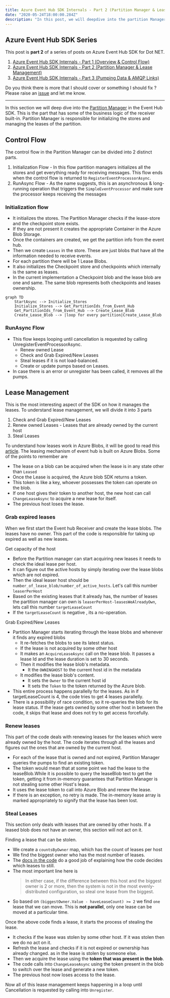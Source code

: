```yaml
---
title: Azure Event Hub SDK Internals - Part 2 (Partition Manager & Lease Management)
date: "2020-05-24T18:00:00.284Z"
description: "In this post, we will deepdive into the partition Manager with a special focus on Lease Management"
---
```



## Azure Event Hub SDK Series
This post is **part 2** of a series of posts on Azure Event Hub SDK for Dot NET.
1. [Azure Event Hub SDK Internals - Part 1 (Overview & Control Flow)](https://abhikmitra.github.io/blog/event-hub/)
2. [Azure Event Hub SDK Internals - Part 2 (Partition Manager & Lease Management)](https://abhikmitra.github.io/blog/event-hub-2/)
3. [Azure Event Hub SDK Internals - Part 3 (Pumping Data & AMQP Links)](https://abhikmitra.github.io/blog/event-hub-3/)

Do you think there is more that I should cover or something I should fix ? Please raise an [issue](https://github.com/abhikmitra/blog/issues) and let me know.

---



In this section we will deep dive into the [Partition Manager](https://github.com/Azure/azure-sdk-for-net/blob/5e30a0ca3873d54a310924925e35043dd9f3b6a0/sdk/eventhub/Microsoft.Azure.EventHubs.Processor/src/PartitionManager.cs) in the Event Hub SDK. This is the part that has some of the business logic of the receiver built-in. Partition Manager is responsible for initializing the stores and managing the leases of the partition.

## Control Flow

The control flow in the Partition Manager can be divided into 2 distinct parts.
1. Initialization Flow - In this flow partition managers initializes all the stores and get everything ready for receiving messages. This flow ends when the control flow is returned to `RegisterEventProcessorAsync`.
2. RunAsync Flow - As the name suggests, this is an asynchronous & long-running operation that triggers the `SimpleEventProcessor` and make sure the processor keeps receiving the messages


### Initialization flow

- It initializes the stores. The Partition Manager checks if the lease-store and the checkpoint store exists.
- If they are not present it creates the appropriate Container in the Azure Blob Storage.
- Once the containers are created, we get the partition info from the event hub.
- Then we create `Leases` in the store. These are just blobs that have all the information needed to receive events.
- For each partition there will be 1 Lease Blobs.
- It also initializes the Checkpoint store and checkpoints which internally is the same as leases.
- In the current implementation a Checkpoint blob and the lease blob are one and same. The same blob represents both checkpoints and leases ownership.

```mermaid
graph TD
    StartAsync --> Initialize_Stores
    Initialize_Stores --> Get_PartitionIds_from_Event_Hub
    Get_PartitionIds_from_Event_Hub --> Create_Lease_Blob
    Create_Lease_Blob --> |loop for every partition|Create_Lease_Blob
```

### RunAsync Flow

- This flow keeps looping until cancellation is requested by calling UnregisterEventProcessorAsync.
    - Renew owned Lease
    - Check and Grab Expired/New Leases
    - Steal leases if it is not load-balanced.
    - Create or update pumps based on Leases.
- In case there is an error or unregister has been called, it removes all the pumps.

## Lease Management
This is the most interesting aspect of the SDK on how it manages the leases. To understand lease management, we  will divide it into 3 parts

1. Check and Grab Expired/New Leases
2. Renew owned Leases - Leases that are already owned by the current host
3. Steal Leases

To understand how leases work in Azure Blobs, it will be good to read this [article](https://www.red-gate.com/simple-talk/cloud/platform-as-a-service/azure-blob-storage-part-8-blob-leases/). The leasing mechanism of event hub is built on Azure Blobs.
Some of the points to remember are

- The lease on a blob can be acquired when the lease is in any state other than `Leased`
- Once the Lease is acquired, the Azure blob SDK returns a token.
- This token is like a key, whoever possesses the token can operate on the blob.
- If one host gives their token to another host, the new host can call `ChangeLeaseAsync` to acquire a new lease for itself.
- The previous host loses the lease.

### Grab expired leases

When we first start the Event hub Receiver and create the lease blobs. The leases have no owner. This part of the code is responsible for taking up expired as well as new leases.

Get capacity of the host

- Before the Partition manager can start acquiring new leases it needs to check the ideal lease per host.
- It can figure out the active hosts by simply iterating over the lease blobs which are not expired.
- Then the ideal leaser host should be `number_of_lease_blob/number_of_active_hosts`. Let's call this number `leaserPerHost`
- Based on the existing leases that it already has, the number of leases the partition manager can own is `leaserPerHost-leasesWeAlreadyOwn`, lets call this number `targetLeaseCount`
- If the `targetLeaseCount` is negative , its a no-operation. 

Grab Expired/New Leases
- Partition Manager starts iterating through the lease blobs and whenever it finds any expired blobs
    - It re-fetches the blobs to see its latest status.
    - If the lease is not acquired by some other host
    - It makes an `AcquireLeaseAsync` call on the lease blob. It passes a lease Id and the lease duration is set to 30 seconds.
    - Then it modifies the lease blob's metadata. 
        - It the `OWNINGHOST` to the current host id in the metadata    
    - It modifies the lease blob's content. 
        - It sets the `Owner` to the current host id 
        - It sets the `Token` to the token returned by the Azure blob.
- This entire process happens parallelly for the leases. As in if targetLeaseCount is 4, the code tries to get 4 leases parallelly.
- There is a possibility of race condition, so it re-queries the blob for its lease status. If the lease gets owned by some other host in between the code, it skips that lease and does not try to get access forcefully.

### Renew leases
This part of the code deals with renewing leases for the leases which were already owned by the host. The code iterates through all the leases and figures out the ones that are owned by the current host.

- For each of the lease that is owned and not expired, Partition Manager queries the pumps to find an existing token.
- The token would mean that at some point we had the lease to the leaseBlob.While it is possible to query the leaseBlob text to get the token, getting it from in-memory guarantees that Partition Manager is not stealing some other Host's lease.
- It uses the lease token to call into Azure Blob and renew the lease.
- If there is an exception, no retry is made. The in-memory lease array is marked appropriately to signify that the lease has been lost.

### Steal Leases
This section only deals with leases that are owned by other hosts. If a leased blob does not have an owner, this section will not act on it.

Finding a lease that can be stolen.

- We create a `countsByOwner` map, which has the count of leases per host
- We find the biggest owner who has the most number of leases.
- The [docs in the code](https://github.com/Azure/azure-sdk-for-net/blob/5e30a0ca3873d54a310924925e35043dd9f3b6a0/sdk/eventhub/Microsoft.Azure.EventHubs.Processor/src/PartitionManager.cs#L641) do a good job of explaining how the code decides which leases to still.
- The most important line here is 
    > In either case, if the difference between this host and the biggest owner is 2 or more, then the system is not in the most evenly-distributed configuration, so steal one lease from the biggest.
- So based on `(biggestOwner.Value - haveLeaseCount) >= 2` we find `one` lease that we can move. This is **not parallel**, only one lease can be moved at a particular time.

Once the above code finds a lease, it starts the process of stealing the lease. 
- It checks if the lease was stolen by some other host. If it was stolen then we do no act on it.
- Refresh the lease and checks if it is not expired or ownership has already changed. as in the lease is stolen by someone else.
- Then we acquire the lease using the **token that was present in the blob**.
- The code calls into `ChangeLeaseAsync` using the token present in the blob to switch over the lease and generate a new token. 
- The previous host now loses access to the lease.

Now all of this lease management keeps happening in a loop until Cancellation is requested by calling into `Unregister`.

